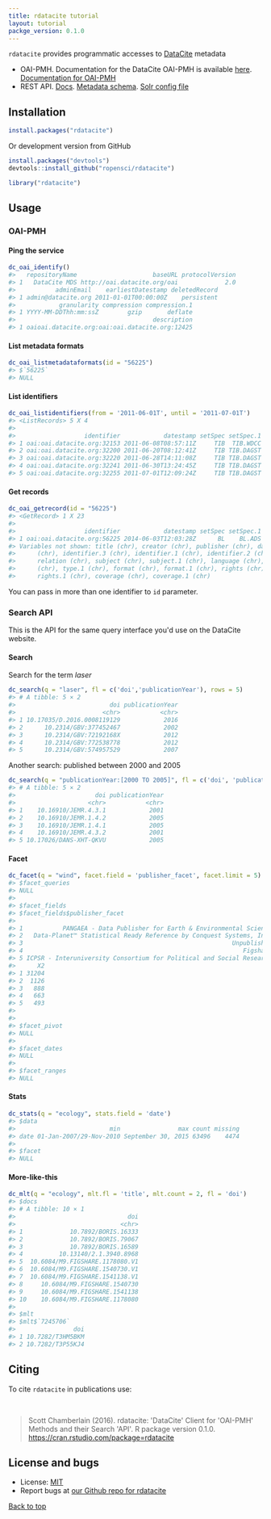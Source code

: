 ```yaml
---
title: rdatacite tutorial
layout: tutorial
packge_version: 0.1.0
---
```




`rdatacite` provides programmatic accesses to [DataCite](http://datacite.org/) metadata

* OAI-PMH. Documentation for the DataCite OAI-PMH is available [here](http://oai.datacite.org/). [Documentation for OAI-PMH](http://www.openarchives.org/OAI/openarchivesprotocol.html)
* REST API. [Docs](http://search.datacite.org/help.html). [Metadata schema](http://schema.datacite.org/). [Solr config file](https://github.com/datacite/search/blob/master/src/main/resources/solrconfig.xml)

<section id="installation">

## Installation


```r
install.packages("rdatacite")
```

Or development version from GitHub


```r
install.packages("devtools")
devtools::install_github("ropensci/rdatacite")
```


```r
library("rdatacite")
```

<section id="usage">

## Usage


### OAI-PMH

#### Ping the service


```r
dc_oai_identify()
#>   repositoryName                     baseURL protocolVersion
#> 1   DataCite MDS http://oai.datacite.org/oai             2.0
#>           adminEmail    earliestDatestamp deletedRecord
#> 1 admin@datacite.org 2011-01-01T00:00:00Z    persistent
#>            granularity compression compression.1
#> 1 YYYY-MM-DDThh:mm:ssZ        gzip       deflate
#>                                      description
#> 1 oaioai.datacite.org:oai:oai.datacite.org:12425
```

#### List metadata formats


```r
dc_oai_listmetadataformats(id = "56225")
#> $`56225`
#> NULL
```

#### List identifiers


```r
dc_oai_listidentifiers(from = '2011-06-01T', until = '2011-07-01T')
#> <ListRecords> 5 X 4 
#> 
#>                   identifier            datestamp setSpec setSpec.1
#> 1 oai:oai.datacite.org:32153 2011-06-08T08:57:11Z     TIB  TIB.WDCC
#> 2 oai:oai.datacite.org:32200 2011-06-20T08:12:41Z     TIB TIB.DAGST
#> 3 oai:oai.datacite.org:32220 2011-06-28T14:11:08Z     TIB TIB.DAGST
#> 4 oai:oai.datacite.org:32241 2011-06-30T13:24:45Z     TIB TIB.DAGST
#> 5 oai:oai.datacite.org:32255 2011-07-01T12:09:24Z     TIB TIB.DAGST
```

#### Get records


```r
dc_oai_getrecord(id = "56225")
#> <GetRecord> 1 X 23 
#> 
#>                   identifier            datestamp setSpec setSpec.1
#> 1 oai:oai.datacite.org:56225 2014-06-03T12:03:28Z      BL    BL.ADS
#> Variables not shown: title (chr), creator (chr), publisher (chr), date
#>      (chr), identifier.3 (chr), identifier.1 (chr), identifier.2 (chr),
#>      relation (chr), subject (chr), subject.1 (chr), language (chr), type
#>      (chr), type.1 (chr), format (chr), format.1 (chr), rights (chr),
#>      rights.1 (chr), coverage (chr), coverage.1 (chr)
```

You can pass in more than one identifier to `id` parameter.

### Search API

This is the API for the same query interface you'd use on the DataCite website.

#### Search

Search for the term _laser_


```r
dc_search(q = "laser", fl = c('doi','publicationYear'), rows = 5)
#> # A tibble: 5 × 2
#>                          doi publicationYear
#>                        <chr>           <chr>
#> 1 10.17035/D.2016.0008119129            2016
#> 2      10.2314/GBV:377452467            2002
#> 3      10.2314/GBV:72192168X            2012
#> 4      10.2314/GBV:772538778            2012
#> 5      10.2314/GBV:574957529            2007
```

Another search: published between 2000 and 2005


```r
dc_search(q = "publicationYear:[2000 TO 2005]", fl = c('doi', 'publicationYear'), rows = 5)
#> # A tibble: 5 × 2
#>                      doi publicationYear
#>                    <chr>           <chr>
#> 1    10.16910/JEMR.4.3.1            2001
#> 2    10.16910/JEMR.1.4.2            2005
#> 3    10.16910/JEMR.1.4.1            2005
#> 4    10.16910/JEMR.4.3.2            2001
#> 5 10.17026/DANS-XHT-QKVU            2005
```

#### Facet


```r
dc_facet(q = "wind", facet.field = 'publisher_facet', facet.limit = 5)
#> $facet_queries
#> NULL
#> 
#> $facet_fields
#> $facet_fields$publisher_facet
#>                                                                     X1
#> 1           PANGAEA - Data Publisher for Earth & Environmental Science
#> 2   Data-Planet™ Statistical Ready Reference by Conquest Systems, Inc.
#> 3                                                          Unpublished
#> 4                                                             Figshare
#> 5 ICPSR - Interuniversity Consortium for Political and Social Research
#>      X2
#> 1 31204
#> 2  1126
#> 3   888
#> 4   663
#> 5   493
#> 
#> 
#> $facet_pivot
#> NULL
#> 
#> $facet_dates
#> NULL
#> 
#> $facet_ranges
#> NULL
```

#### Stats



```r
dc_stats(q = "ecology", stats.field = 'date')
#> $data
#>                          min                max count missing
#> date 01-Jan-2007/29-Nov-2010 September 30, 2015 63496    4474
#> 
#> $facet
#> NULL
```

#### More-like-this


```r
dc_mlt(q = "ecology", mlt.fl = 'title', mlt.count = 2, fl = 'doi')
#> $docs
#> # A tibble: 10 × 1
#>                               doi
#>                             <chr>
#> 1             10.7892/BORIS.16333
#> 2             10.7892/BORIS.79067
#> 3             10.7892/BORIS.16589
#> 4          10.13140/2.1.3940.8968
#> 5  10.6084/M9.FIGSHARE.1178080.V1
#> 6  10.6084/M9.FIGSHARE.1540730.V1
#> 7  10.6084/M9.FIGSHARE.1541138.V1
#> 8     10.6084/M9.FIGSHARE.1540730
#> 9     10.6084/M9.FIGSHARE.1541138
#> 10    10.6084/M9.FIGSHARE.1178080
#> 
#> $mlt
#> $mlt$`7245706`
#>                doi
#> 1 10.7282/T3HM5BKM
#> 2 10.7282/T3P55KJ4
```


<section id="citing">

## Citing

To cite `rdatacite` in publications use:

<br>

> Scott Chamberlain (2016). rdatacite: 'DataCite' Client for 'OAI-PMH'
  Methods and their Search 'API'. R package version 0.1.0. https://cran.rstudio.com/package=rdatacite

<section id="license_bugs">

## License and bugs

* License: [MIT](http://opensource.org/licenses/MIT)
* Report bugs at [our Github repo for rdatacite](https://github.com/ropensci/rdatacite/issues?state=open)

[Back to top](#top)
